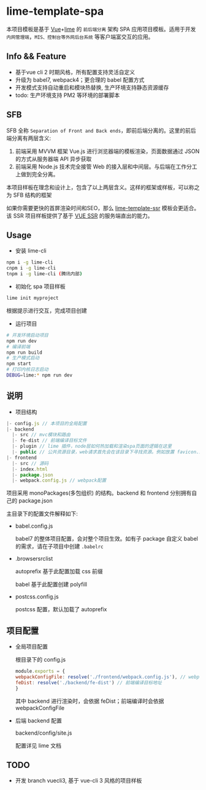 # lime-template-spa

本项目模板是基于 [Vue](https://cn.vuejs.org/)+[lime](https://www.limejs.cn) 的 `前后端分离` 架构 SPA 应用项目模板。适用于开发 `内网管理端`，`MIS、控制台等外网后台系统` 等客户端富交互的应用。


## Info && Feature

* 基于vue cli 2 时期风格，所有配置支持灵活自定义
* 升级为 babel7, webpack4；更合理的 babel 配置方式
* 开发模式支持自动重启和模块热替换, 生产环境支持静态资源缓存
* todo: 生产环境支持 PM2 等环境的部署脚本

## SFB

SFB 全称 `Separation of Front and Back ends`，即前后端分离的。这里的前后端分离有两层含义:

1. 前端采用 MVVM 框架 Vue.js 进行浏览器端的模板渲染，页面数据通过 JSON 的方式从服务器端 API 异步获取
2. 前端采用 Node.js 技术完全接管 Web 的接入层和中间层。与后端在工作分工上做到完全分离。

本项目样板在理念和设计上，包含了以上两层含义。这样的框架或样板，可以称之为 SFB 结构的框架

如果你需要更快的首屏渲染时间和SEO，那么 [lime-template-ssr](https://github.com/limejs/lime-template-ssr) 模板会更适合。该 SSR 项目样板提供了基于 [VUE SSR](https://ssr.vuejs.org/zh/) 的服务端直出的能力。


## Usage

* 安装 lime-cli

```bash
npm i -g lime-cli
cnpm i -g lime-cli
tnpm i -g lime-cli (腾讯内部)
```

* 初始化 spa 项目样板

```bash
lime init myproject
```

根据提示进行交互，完成项目创建

* 运行项目

```bash
# 开发环境启动项目
npm run dev
# 编译前端
npm run build
# 生产模式启动
npm start
# 打印内核日志启动
DEBUG=lime:* npm run dev
```

## 说明

* 项目结构

```js
|- config.js // 本项目的全局配置
|- backend
  |- src // mvc模块和路由
  |- fe-dist // 前端编译目标文件
  |- plugin // lime 插件，node层如何热加载和渲染spa页面的逻辑在这里
  |- public // 公共资源目录，web请求首先会在该目录下寻找资源。例如放置 favicon.ico
|- frontend
  |- src // 源码
  |- index.html
  |- package.json
  |- webpack.config.js // webpack配置
```

项目采用 monoPackages(多包组织) 的结构。backend 和 frontend 分别拥有自己的 package.json

主目录下的配置文件解释如下:

* babel.config.js

    babel7 的整体项目配置，会对整个项目生效。如有子 package 自定义 babel 的需求，请在子项目中创建 `.babelrc`

* .browsersrclist

    autoprefix 基于此配置加载 css 前缀

    babel 基于此配置创建 polyfill


* postcss.config.js

    postcss 配置，默认加载了 autoprefix

## 项目配置

* 全局项目配置

    根目录下的 config.js

    ```js
    module.exports = {
    webpackConfigFile: resolve('./frontend/webpack.config.js'), // webpack编译配置
    feDist: resolve('./backend/fe-dist') // 前端编译目标地址
    }
    ```

    其中 backend 进行渲染时，会依据 feDist；前端编译时会依据 webpackConfigFile

* 后端 backend 配置

    backend/config/site.js

    配置详见 lime 文档

## TODO

* 开发 branch vuecli3, 基于 vue-cli 3 风格的项目样板